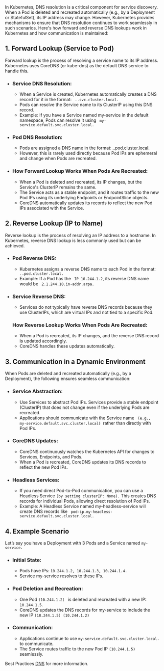 <p> In Kubernetes, DNS resolution is a critical component for service discovery. When a Pod is deleted and recreated automatically (e.g., by a Deployment or StatefulSet), its IP address may change. However, Kubernetes provides mechanisms to ensure that DNS resolution continues to work seamlessly in such scenarios. Here's how forward and reverse DNS lookups work in Kubernetes and how communication is maintained: </p>

 <!-- This is a 1st line -->
<h2> 1. Forward Lookup (Service to Pod)</h2>
<p> Forward lookup is the process of resolving a service name to its IP address. Kubernetes uses CoreDNS (or kube-dns) as the default DNS service to handle this.</p> 
<ul>
    <li> <h3>  Service DNS Resolution: </h3></li>
  <ul>
    <li>When a Service is created, Kubernetes automatically creates a DNS record for it in the format: <code style="color : name_color"> <service-name>.<namespace>.svc.cluster.local.</code></li>
    <li>Pods can resolve the Service name to its ClusterIP using this DNS record.</li>
    <li>Example: If you have a Service named my-service in the default namespace, Pods can resolve it using <code style="color : name_color"> my-service.default.svc.cluster.local. </code></li>
  </ul>
</ul>
<!-- This is a 2nd line -->      
    <ul>
      <li> <h3> Pod DNS Resolution: </h3> </li>
        <ul>
            <li>Pods are assigned a DNS name in the format: <pod-ip>.<namespace>.pod.cluster.local.</li>
             <li>However, this is rarely used directly because Pod IPs are ephemeral and change when Pods are recreated.</li> 
        </ul>
    </ul>
<!-- This is a 3rd line -->  
<ul>
  <li> <h3> How Forward Lookup Works When Pods Are Recreated:</h3> </li>
  <ul>
      <li>When a Pod is deleted and recreated, its IP changes, but the Service's ClusterIP remains the same.</li>
      <li>The Service acts as a stable endpoint, and it routes traffic to the new Pod IPs using its underlying Endpoints or EndpointSlice objects.</li>
      <li>CoreDNS automatically updates its records to reflect the new Pod IPs associated with the Service.  </li> 
  </ul>
</ul>
             
<!-- This is a 4th line -->
<h2>2. Reverse Lookup (IP to Name)</h2>
<p>Reverse lookup is the process of resolving an IP address to a hostname. In Kubernetes, reverse DNS lookup is less commonly used but can be achieved.</p>
<ul>
    <li> <h3> Pod Reverse DNS:</h3></li>
  <ul>
    <li>Kubernetes assigns a reverse DNS name to each Pod in the format: <code style="color : name_color"> <pod-ip>.<namespace>.pod.cluster.local.</code></li>
    <li>Example: If a Pod has the <code style="color : name_color"> IP 10.244.1.2</code>, its reverse DNS name would be <code style="color : name_color"> 2.1.244.10.in-addr.arpa.</code></li> 
  </ul>
</ul>
     
<!-- This is a 3rd line -->  
<ul> 
    <li> <h3>Service Reverse DNS:</h3> </li>
  <ul>
    <li> Services do not typically have reverse DNS records because they use ClusterIPs, which are virtual IPs and not tied to a specific Pod.</li> 
  </ul>
</ul>

<!-- This is a 3rd line --> 
<ul>
   <h3>How Reverse Lookup Works When Pods Are Recreated:</h3> </li>
  <ul>
      <li> When a Pod is recreated, its IP changes, and the reverse DNS record is updated accordingly. </li>
      <li> CoreDNS handles these updates automatically. </li>
  </ul>
</ul>

<!-- This is a Heading line -->
<h2> 3. Communication in a Dynamic Environment</h2>
   <p> When Pods are deleted and recreated automatically (e.g., by a Deployment), the following ensures seamless communication: </p>
<!-- This is a sube heading line -->
<ul>
   <li> <h3> Service Abstraction:</h3> </li>
 <ul>
    <li>Use Services to abstract Pod IPs. Services provide a stable endpoint (ClusterIP) that does not change even if the underlying Pods are recreated.</li>
    <li>Applications should communicate with the Service name <code style="color : name_color"> (e.g., my-service.default.svc.cluster.local) </code>rather than directly with Pod IPs.</li>
  </ul>
</ul> 
<ul>
<li> <h3>CoreDNS Updates:</h3></li>
  <ul>
    <li>CoreDNS continuously watches the Kubernetes API for changes to Services, Endpoints, and Pods. </li>
    <li> When a Pod is recreated, CoreDNS updates its DNS records to reflect the new Pod IPs.</li>
  </ul>
</ul>
<ul>
   <li> <h3>Headless Services:</h3></li>
 <ul>
    <li> If you need direct Pod-to-Pod communication, you can use a Headless Service <code style="color : name_color">(by setting clusterIP: None).</code> This creates DNS records for individual Pods, allowing direct resolution of Pod IPs.</li>
    <li> Example: A Headless Service named my-headless-service will create DNS records like <code style="color : name_color"> pod-ip.my-headless-service.default.svc.cluster.local.</code></li>
  </ul>
</ul>

<!-- This is a Heading line -->
<h2>4. Example Scenario</h2>
 <p>Let’s say you have a Deployment with 3 Pods and a Service named <code style="color : name_color">my-service.</code></p>
 <ul>
   <li> <h3> Initial State:</h3> </li>
   <ul>
       <li>Pods have IPs: <code style="color : name_color">10.244.1.2, 10.244.1.3, 10.244.1.4. </code></li>
       <li>Service my-service resolves to these IPs.</li>
    </ul>
</ul> 
<ul>
   <li> <h3> Pod Deletion and Recreation:</h3> </li>
 <ul>
    <li>One Pod <code style="color : name_color">(10.244.1.2) </code> is deleted and recreated with a new IP: <code style="color : name_color">10.244.1.5. </code></li>
    <li>CoreDNS updates the DNS records for my-service to include the new IP <code style="color : name_color">(10.244.1.5) <and removes the old IP <code style="color : name_color">(10.244.1.2) </code></li>
    </ul>
</ul> 
 <ul>
   <li> <h3>Communication:</h3> </li>
  <ul>
       <li>Applications continue to use <code style="color : name_color">my-service.default.svc.cluster.local. </code> to communicate.</li>
        <li>The Service routes traffic to the new Pod IP <code style="color : name_color">(10.244.1.5) </code>seamlessly.</li>
  </ul>
</ul> 
     <p>Best Practices  <a href="https://github.com/prrabbhanjon/K8sWizard/blob/main/DebuggingDNSResolution.md" target="_blank">DNS</a> for more information.</p>
